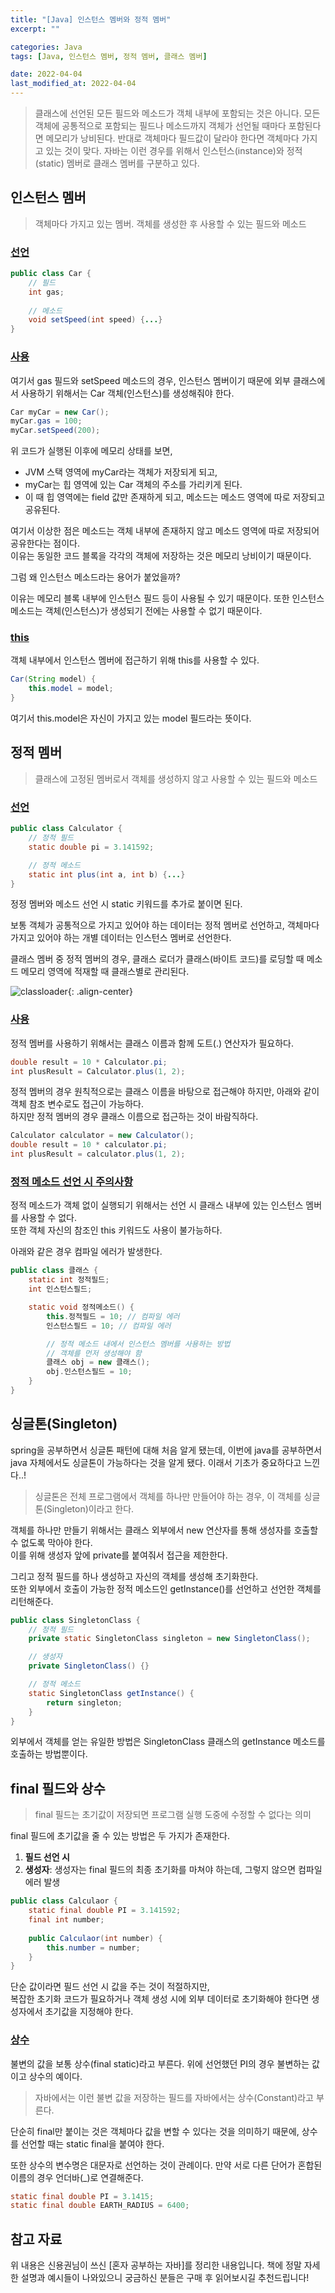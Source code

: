 ```yaml
---
title: "[Java] 인스턴스 멤버와 정적 멤버"
excerpt: ""

categories: Java
tags: [Java, 인스턴스 멤버, 정적 멤버, 클래스 멤버]

date: 2022-04-04
last_modified_at: 2022-04-04
---
```


> 클래스에 선언된 모든 필드와 메소드가 객체 내부에 포함되는 것은 아니다. 모든 객체에 공통적으로 포함되는 필드나 메소드까지 객체가 선언될 때마다 포함된다면 메모리가 낭비된다. 반대로 객체마다 필드값이 달라야 한다면 객체마다 가지고 있는 것이 맞다. 자바는 이런 경우를 위해서 인스턴스(instance)와 정적(static) 멤버로 클래스 멤버를 구분하고 있다.


## 인스턴스 멤버
> 객체마다 가지고 있는 멤버. 객체를 생성한 후 사용할 수 있는 필드와 메소드

### <U>선언</U>
```java
public class Car {
    // 필드
    int gas;
    
    // 메소드
    void setSpeed(int speed) {...}
}
```


### <U>사용</U>
여기서 gas 필드와 setSpeed 메소드의 경우, 인스턴스 멤버이기 때문에 외부 클래스에서 사용하기 위해서는 Car 객체(인스턴스)를 생성해줘야 한다.


```java
Car myCar = new Car();
myCar.gas = 100;
myCar.setSpeed(200);
```
위 코드가 실행된 이후에 메모리 상태를 보면, 
- JVM 스택 영역에 myCar라는 객체가 저장되게 되고,
- myCar는 힙 영역에 있는 Car 객체의 주소를 가리키게 된다.
- 이 때 힙 영역에는 field 값만 존재하게 되고, 메소드는 메소드 영역에 따로 저장되고 공유된다.

여기서 이상한 점은 메소드는 객체 내부에 존재하지 않고 메소드 영역에 따로 저장되어 공유한다는 점이다.  
이유는 동일한 코드 블록을 각각의 객체에 저장하는 것은 메모리 낭비이기 때문이다.


그럼 왜 인스턴스 메소드라는 용어가 붙었을까?


이유는 메모리 블록 내부에 인스턴스 필드 등이 사용될 수 있기 때문이다. 또한 인스턴스 메소드는 객체(인스턴스)가 생성되기 전에는 사용할 수 없기 때문이다.


### <U>this</U>
객체 내부에서 인스턴스 멤버에 접근하기 위해 this를 사용할 수 있다.
```java
Car(String model) {
    this.model = model;
}
```
여기서 this.model은 자신이 가지고 있는 model 필드라는 뜻이다. 


## 정적 멤버
> 클래스에 고정된 멤버로서 객체를 생성하지 않고 사용할 수 있는 필드와 메소드

### <U>선언</U>
```java
public class Calculator {
    // 정적 필드
    static double pi = 3.141592;

    // 정적 메소드
    static int plus(int a, int b) {...}
}
```
정정 멤버와 메소드 선언 시 static 키워드를 추가로 붙이면 된다.


보통 객체가 공통적으로 가지고 있어야 하는 데이터는 정적 멤버로 선언하고, 객체마다 가지고 있어야 하는 개별 데이터는 인스턴스 멤버로 선언한다.     


클래스 멤버 중 정적 멤버의 경우, 클래스 로더가 클래스(바이트 코드)를 로딩할 때 메소드 메모리 영역에 적재할 때 클래스별로 관리된다.  

![classloader](/assets/images/posts/2022-04-04/classloader.png){: .align-center}


### <U>사용</U>
정적 멤버를 사용하기 위해서는 클래스 이름과 함께 도트(.) 연산자가 필요하다.
```java
double result = 10 * Calculator.pi;
int plusResult = Calculator.plus(1, 2);
```

정적 멤버의 경우 원칙적으로는 클래스 이름을 바탕으로 접근해야 하지만, 아래와 같이 객체 참조 변수로도 접근이 가능하다.  
하지만 정적 멤버의 경우 클래스 이름으로 접근하는 것이 바람직하다.

```java
Calculator calculator = new Calculator();
double result = 10 * calculator.pi;
int plusResult = calculator.plus(1, 2);
```

### <U>정적 메소드 선언 시 주의사항</U>
정적 메소드가 객체 없이 실행되기 위해서는 선언 시 클래스 내부에 있는 인스턴스 멤버를 사용할 수 없다.  
또한 객체 자신의 참조인 this 키워드도 사용이 불가능하다.


아래와 같은 경우 컴파일 에러가 발생한다.
```java
public class 클래스 {
    static int 정적필드;
    int 인스턴스필드;

    static void 정적메소드() {
        this.정적필드 = 10; // 컴파일 에러
        인스턴스필드 = 10; // 컴파일 에러

        // 정적 메소드 내에서 인스턴스 멤버를 사용하는 방법
        // 객체를 먼저 생성해야 함
        클래스 obj = new 클래스();
        obj.인스턴스필드 = 10;
    }
}
```


## 싱글톤(Singleton)
spring을 공부하면서 싱글톤 패턴에 대해 처음 알게 됐는데, 이번에 java를 공부하면서 java 자체에서도 싱글톤이 가능하다는 것을 알게 됐다. 이래서 기초가 중요하다고 느낀다..!


> 싱글톤은 전체 프로그램에서 객체를 하나만 만들어야 하는 경우, 이 객체를 싱글톤(Singleton)이라고 한다.


객체를 하나만 만들기 위해서는 클래스 외부에서 new 연산자를 통해 생성자를 호출할 수 없도록 막아야 한다.  
이를 위해 생성자 앞에 private를 붙여줘서 접근을 제한한다.


그리고 정적 필드를 하나 생성하고 자신의 객체를 생성해 초기화한다.  
또한 외부에서 호출이 가능한 정적 메소드인 getInstance()를 선언하고 선언한 객체를 리턴해준다.

```java
public class SingletonClass {
    // 정적 필드
    private static SingletonClass singleton = new SingletonClass();

    // 생성자
    private SingletonClass() {}

    // 정적 메소드
    static SingletonClass getInstance() {
        return singleton;
    }
}
```

외부에서 객체를 얻는 유일한 방법은 SingletonClass 클래스의 getInstance 메소드를 호출하는 방법뿐이다.


## final 필드와 상수
> final 필드는 초기값이 저장되면 프로그램 실행 도중에 수정할 수 없다는 의미

final 필드에 초기값을 줄 수 있는 방법은 두 가지가 존재한다.
1. <B>필드 선언 시</B>
2. <B>생성자</B>: 생성자는 final 필드의 최종 초기화를 마쳐야 하는데, 그렇지 않으면 컴파일 에러 발생
```java
public class Calculaor {
    static final double PI = 3.141592;
    final int number;
    
    public Calculaor(int number) {
        this.number = number;
    }
}
```

단순 값이라면 필드 선언 시 값을 주는 것이 적절하지만,  
복잡한 초기화 코드가 필요하거나 객체 생성 시에 외부 데이터로 초기화해야 한다면 생성자에서 초기값을 지정해야 한다.


### <U>상수</U>
불변의 값을 보통 상수(final static)라고 부른다. 위에 선언했던 PI의 경우 불변하는 값이고 상수의 예이다.


> 자바에서는 이런 불변 값을 저장하는 필드를 자바에서는 상수(Constant)라고 부른다.

단순히 final만 붙이는 것은 객체마다 값을 변할 수 있다는 것을 의미하기 때문에, 상수를 선언할 때는 static final을 붙여야 한다.


또한 상수의 변수명은 대문자로 선언하는 것이 관례이다. 만약 서로 다른 단어가 혼합된 이름의 경우 언더바(_)로 연결해준다.
```java
static final double PI = 3.1415;
static final double EARTH_RADIUS = 6400;
```


## 참고 자료
위 내용은 신용권님이 쓰신 [혼자 공부하는 자바]를 정리한 내용입니다. 책에 정말 자세한 설명과 예시들이 나와있으니 궁금하신 분들은 구매 후 읽어보시길 추천드립니다!